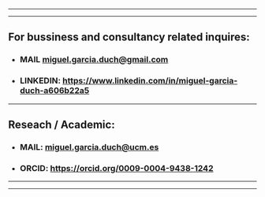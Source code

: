 
-----------------------------------------------------------------------------------------------------
-----------------------------------------------------------------------------------------------------

## For bussiness  and consultancy related inquires:

- ### MAIL miguel.garcia.duch@gmail.com
- ### LINKEDIN: https://www.linkedin.com/in/miguel-garcia-duch-a606b22a5

-----------------------------------------------------------------------------------------------------

## Reseach / Academic:

- ### MAIL: miguel.garcia.duch@ucm.es
- ### ORCID: https://orcid.org/0009-0004-9438-1242

-----------------------------------------------------------------------------------------------------
-----------------------------------------------------------------------------------------------------